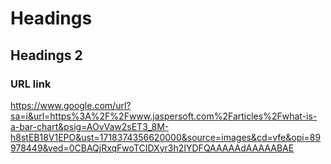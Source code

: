 # Headings

## Headings 2

### URL link
https://www.google.com/url?sa=i&url=https%3A%2F%2Fwww.jaspersoft.com%2Farticles%2Fwhat-is-a-bar-chart&psig=AOvVaw2sET3_8M-h8stEB18V1EPO&ust=1718374356620000&source=images&cd=vfe&opi=89978449&ved=0CBAQjRxqFwoTCIDXyr3h2IYDFQAAAAAdAAAAABAE

